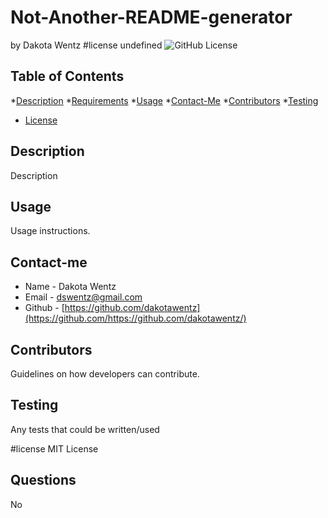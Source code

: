 # Not-Another-README-generator
by Dakota Wentz
#license undefined
    ![GitHub License](https://img.shields.io/github/license/undefined/undefined)
    
## Table of Contents
*[Description](#description)
*[Requirements](#requirements)
*[Usage](#usage)
*[Contact-Me](#contact-me)
*[Contributors](#contributors)
*[Testing](#testing)

* [License](#license)

## Description
Description
## Usage
Usage instructions.
## Contact-me
* Name - Dakota Wentz
* Email - dswentz@gmail.com
* Github - [https://github.com/dakotawentz](https://github.com/https://github.com/dakotawentz/)
## Contributors
Guidelines on how developers can contribute.
## Testing
Any tests that could be written/used

#license MIT License
## Questions
No
